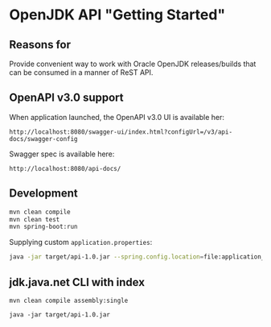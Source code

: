 # OpenJDK API "Getting Started"

## Reasons for

Provide convenient way to work with Oracle OpenJDK releases/builds that can be consumed in a manner of ReST API.

## OpenAPI v3.0 support

When application launched, the OpenAPI v3.0 UI is available her:
```text
http://localhost:8080/swagger-ui/index.html?configUrl=/v3/api-docs/swagger-config
```

Swagger spec is available here:
```text
http://localhost:8080/api-docs/
```

## Development

```bash
mvn clean compile
mvn clean test
mvn spring-boot:run
```

Supplying custom `application.properties`:
```bash
java -jar target/api-1.0.jar --spring.config.location=file:application_config/application.properties
```

## jdk.java.net CLI with index

```shell
mvn clean compile assembly:single

java -jar target/api-1.0.jar
```